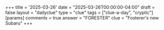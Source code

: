 +++
title = '2025-03-26'
date = "2025-03-26T00:00:00-04:00"
draft = false
layout = "dailyclue"
type = "clue"
tags = ["clue-a-day", "cryptic"]
[params]
  comments = true
  answer = "FORESTER"
  clue = "Fosterer's new Subaru"
+++